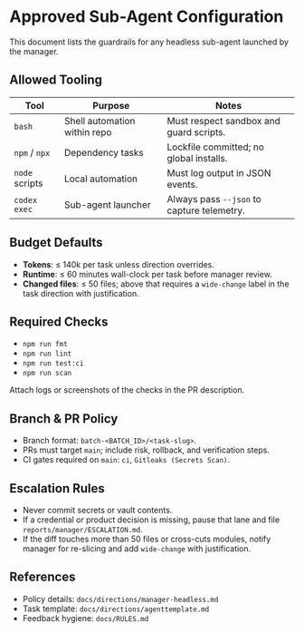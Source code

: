 # Approved Sub-Agent Configuration

This document lists the guardrails for any headless sub-agent launched by the manager.

## Allowed Tooling

| Tool           | Purpose                      | Notes                                      |
| -------------- | ---------------------------- | ------------------------------------------ |
| `bash`         | Shell automation within repo | Must respect sandbox and guard scripts.    |
| `npm` / `npx`  | Dependency tasks             | Lockfile committed; no global installs.    |
| `node` scripts | Local automation             | Must log output in JSON events.            |
| `codex exec`   | Sub-agent launcher           | Always pass `--json` to capture telemetry. |

## Budget Defaults

- **Tokens**: ≤ 140k per task unless direction overrides.
- **Runtime**: ≤ 60 minutes wall-clock per task before manager review.
- **Changed files**: ≤ 50 files; above that requires a `wide-change` label in the task direction with justification.

## Required Checks

- `npm run fmt`
- `npm run lint`
- `npm run test:ci`
- `npm run scan`

Attach logs or screenshots of the checks in the PR description.

## Branch & PR Policy

- Branch format: `batch-<BATCH_ID>/<task-slug>`.
- PRs must target `main`; include risk, rollback, and verification steps.
- CI gates required on `main`: `ci`, `Gitleaks (Secrets Scan)`.

## Escalation Rules

- Never commit secrets or vault contents.
- If a credential or product decision is missing, pause that lane and file `reports/manager/ESCALATION.md`.
- If the diff touches more than 50 files or cross-cuts modules, notify manager for re-slicing and add `wide-change` with justification.

## References

- Policy details: `docs/directions/manager-headless.md`
- Task template: `docs/directions/agenttemplate.md`
- Feedback hygiene: `docs/RULES.md`
